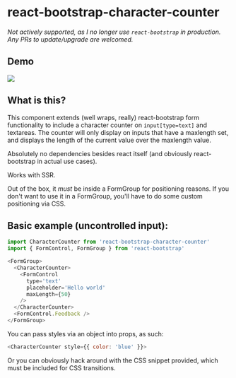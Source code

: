 # react-bootstrap-character-counter

_Not actively supported, as I no longer use `react-bootstrap` in production. Any PRs to update/upgrade are welcomed._

## Demo

![](http://i.imgur.com/omP41Tg.gif)

## What is this?

This component extends (well wraps, really) react-bootstrap form functionality to include a character counter on `input[type=text]` and textareas. The counter will only display on inputs that have a maxlength set, and displays the length of the current value
over the maxlength value.

Absolutely no dependencies besides react itself (and obviously react-bootstrap in actual use cases).

Works with SSR.

Out of the box, it _must_ be inside a FormGroup for positioning reasons. If you don't want to use it in a FormGroup,
you'll have to do some custom positioning via CSS.

## Basic example (uncontrolled input):

```javascript
import CharacterCounter from 'react-bootstrap-character-counter'
import { FormControl, FormGroup } from 'react-bootstrap'

<FormGroup>
  <CharacterCounter>
    <FormControl
      type='text'
      placeholder='Hello world'
      maxLength={50}
    />
  </CharacterCounter>
  <FormControl.Feedback />
</FormGroup>
```

You can pass styles via an object into props, as such:

```javascript
<CharacterCounter style={{ color: 'blue' }}>
```

Or you can obviously hack around with the CSS snippet provided, which must be included for CSS transitions.
